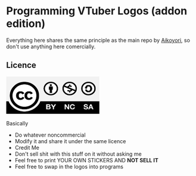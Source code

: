 # Programming VTuber Logos (addon edition)

Everything here shares the same principle as the main repo by [Aikoyori](https://github.com/Aikoyori), so don't use anything here comercially.

## Licence

<img src="CC-BY-NC-SA-4.0.jpg" width="250" height="100" alt="CC-BY-NC-SA-4.0">

Basically

- Do whatever noncommercial
- Modify it and share it under the same licence
- Credit Me
- Don't sell shit with this stuff on it without asking me
- Feel free to print YOUR OWN STICKERS AND **NOT SELL IT**
- Feel free to swap in the logos into programs

